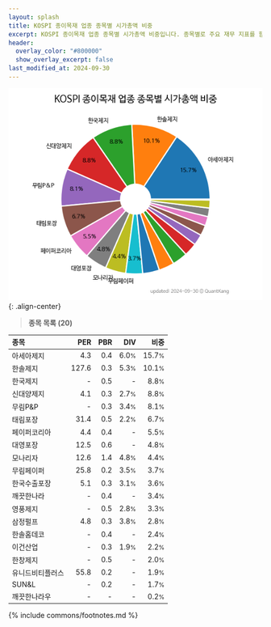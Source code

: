 ```yaml
---
layout: splash
title: KOSPI 종이목재 업종 종목별 시가총액 비중
excerpt: KOSPI 종이목재 업종 종목별 시가총액 비중입니다. 종목별로 주요 재무 지표를 함께 표시합니다.
header:
  overlay_color: "#800000"
  show_overlay_excerpt: false
last_modified_at: 2024-09-30
---
```



![KOSPI 종이목재 업종 종목별 시가총액 비중](/stats/sector/images/kospi_업종_종이목재_종목.png){: .align-center}


> **종목 목록 (20)**<a id="list"></a>

| **종목** | **PER** | **PBR** | **DIV** | **비중** |
| :------- | ------: | ------: | ------: | -------: |
| 아세아제지 | 4.3 | 0.4 | 6.0<small>%</small> | 15.7<small>%</small> |
| 한솔제지 | 127.6 | 0.3 | 5.3<small>%</small> | 10.1<small>%</small> |
| 한국제지 | - | 0.5 | - | 8.8<small>%</small> |
| 신대양제지 | 4.1 | 0.3 | 2.7<small>%</small> | 8.8<small>%</small> |
| 무림P&P | - | 0.3 | 3.4<small>%</small> | 8.1<small>%</small> |
| 태림포장 | 31.4 | 0.5 | 2.2<small>%</small> | 6.7<small>%</small> |
| 페이퍼코리아 | 4.4 | 0.4 | - | 5.5<small>%</small> |
| 대영포장 | 12.5 | 0.6 | - | 4.8<small>%</small> |
| 모나리자 | 12.6 | 1.4 | 4.8<small>%</small> | 4.4<small>%</small> |
| 무림페이퍼 | 25.8 | 0.2 | 3.5<small>%</small> | 3.7<small>%</small> |
| 한국수출포장 | 5.1 | 0.3 | 3.1<small>%</small> | 3.6<small>%</small> |
| 깨끗한나라 | - | 0.4 | - | 3.4<small>%</small> |
| 영풍제지 | - | 0.5 | 2.8<small>%</small> | 3.3<small>%</small> |
| 삼정펄프 | 4.8 | 0.3 | 3.8<small>%</small> | 2.8<small>%</small> |
| 한솔홈데코 | - | 0.4 | - | 2.4<small>%</small> |
| 이건산업 | - | 0.3 | 1.9<small>%</small> | 2.2<small>%</small> |
| 한창제지 | - | 0.5 | - | 2.0<small>%</small> |
| 유니드비티플러스 | 55.8 | 0.2 | - | 1.9<small>%</small> |
| SUN&L | - | 0.2 | - | 1.7<small>%</small> |
| 깨끗한나라우 | - | - | - | 0.2<small>%</small> |

{% include commons/footnotes.md %}